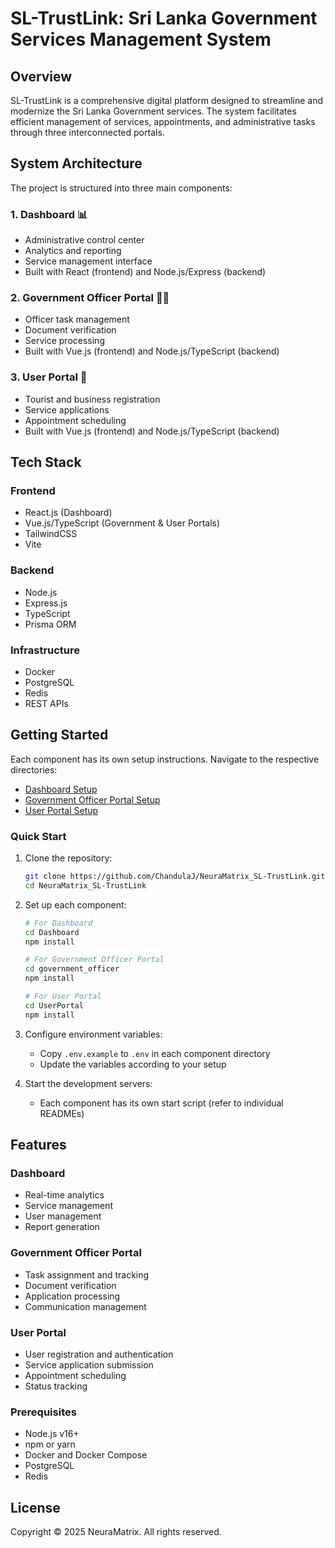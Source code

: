 # SL-TrustLink: Sri Lanka Government Services Management System

## Overview

SL-TrustLink is a comprehensive digital platform designed to streamline and modernize the Sri Lanka Government services. The system facilitates efficient management of  services, appointments, and administrative tasks through three interconnected portals.

## System Architecture

The project is structured into three main components:

### 1. Dashboard 📊
- Administrative control center
- Analytics and reporting
- Service management interface
- Built with React (frontend) and Node.js/Express (backend)

### 2. Government Officer Portal 👨‍💼
- Officer task management
- Document verification
- Service processing
- Built with Vue.js (frontend) and Node.js/TypeScript (backend)

### 3. User Portal 👥
- Tourist and business registration
- Service applications
- Appointment scheduling
- Built with Vue.js (frontend) and Node.js/TypeScript (backend)

## Tech Stack

### Frontend
- React.js (Dashboard)
- Vue.js/TypeScript (Government & User Portals)
- TailwindCSS
- Vite

### Backend
- Node.js
- Express.js
- TypeScript
- Prisma ORM

### Infrastructure
- Docker
- PostgreSQL
- Redis
- REST APIs

## Getting Started

Each component has its own setup instructions. Navigate to the respective directories:

- [Dashboard Setup](Dashboard/README.md)
- [Government Officer Portal Setup](government_officer/README.md)
- [User Portal Setup](UserPortal/README.md)

### Quick Start

1. Clone the repository:
   ```bash
   git clone https://github.com/ChandulaJ/NeuraMatrix_SL-TrustLink.git
   cd NeuraMatrix_SL-TrustLink
   ```

2. Set up each component:
   ```bash
   # For Dashboard
   cd Dashboard
   npm install
   
   # For Government Officer Portal
   cd government_officer
   npm install
   
   # For User Portal
   cd UserPortal
   npm install
   ```

3. Configure environment variables:
   - Copy `.env.example` to `.env` in each component directory
   - Update the variables according to your setup

4. Start the development servers:
   - Each component has its own start script (refer to individual READMEs)

## Features

### Dashboard
- Real-time analytics
- Service management
- User management
- Report generation

### Government Officer Portal
- Task assignment and tracking
- Document verification
- Application processing
- Communication management

### User Portal
- User registration and authentication
- Service application submission
- Appointment scheduling
- Status tracking

### Prerequisites
- Node.js v16+
- npm or yarn
- Docker and Docker Compose
- PostgreSQL
- Redis


## License

Copyright © 2025 NeuraMatrix. All rights reserved.

